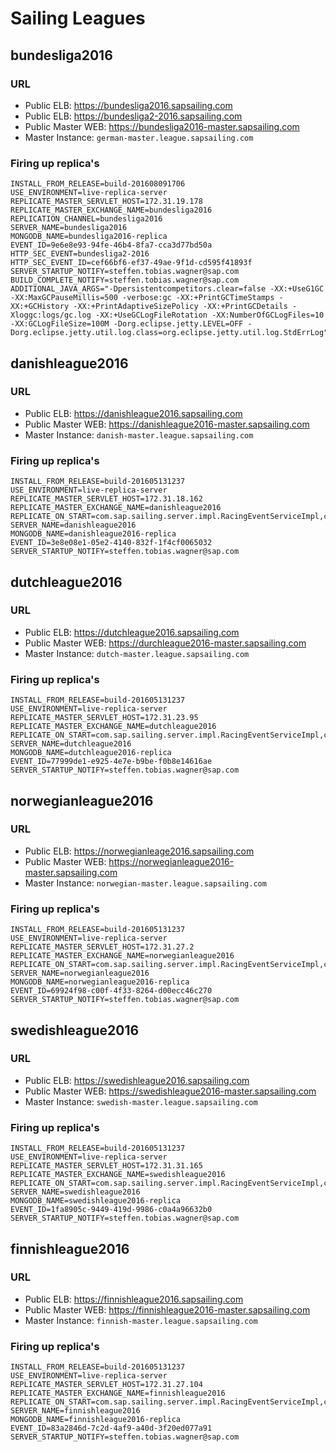 # Sailing Leagues

## bundesliga2016

### URL
- Public ELB: https://bundesliga2016.sapsailing.com
- Public ELB: https://bundesliga2-2016.sapsailing.com
- Public Master WEB: https://bundesliga2016-master.sapsailing.com
- Master Instance: `german-master.league.sapsailing.com`

### Firing up replica's

```
INSTALL_FROM_RELEASE=build-201608091706
USE_ENVIRONMENT=live-replica-server
REPLICATE_MASTER_SERVLET_HOST=172.31.19.178
REPLICATE_MASTER_EXCHANGE_NAME=bundesliga2016
REPLICATION_CHANNEL=bundesliga2016
SERVER_NAME=bundesliga2016
MONGODB_NAME=bundesliga2016-replica
EVENT_ID=9e6e8e93-94fe-46b4-8fa7-cca3d77bd50a
HTTP_SEC_EVENT=bundesliga2-2016
HTTP_SEC_EVENT_ID=cef66bf6-ef37-49ae-9f1d-cd595f41893f
SERVER_STARTUP_NOTIFY=steffen.tobias.wagner@sap.com
BUILD_COMPLETE_NOTIFY=steffen.tobias.wagner@sap.com
ADDITIONAL_JAVA_ARGS="-Dpersistentcompetitors.clear=false -XX:+UseG1GC -XX:MaxGCPauseMillis=500 -verbose:gc -XX:+PrintGCTimeStamps -XX:+GCHistory -XX:+PrintAdaptiveSizePolicy -XX:+PrintGCDetails -Xloggc:logs/gc.log -XX:+UseGCLogFileRotation -XX:NumberOfGCLogFiles=10 -XX:GCLogFileSize=100M -Dorg.eclipse.jetty.LEVEL=OFF -Dorg.eclipse.jetty.util.log.class=org.eclipse.jetty.util.log.StdErrLog"
```

## danishleague2016

### URL
- Public ELB: https://danishleague2016.sapsailing.com
- Public Master WEB: https://danishleague2016-master.sapsailing.com
- Master Instance: `danish-master.league.sapsailing.com`

### Firing up replica's

```
INSTALL_FROM_RELEASE=build-201605131237
USE_ENVIRONMENT=live-replica-server
REPLICATE_MASTER_SERVLET_HOST=172.31.18.162
REPLICATE_MASTER_EXCHANGE_NAME=danishleague2016
REPLICATE_ON_START=com.sap.sailing.server.impl.RacingEventServiceImpl,com.sap.sse.security.impl.SecurityServiceImpl,com.sap.sse.filestorage.impl.FileStorageManagementServiceImpl,com.sap.sse.mail.impl.MailServiceImpl,com.sap.sailing.polars.impl.PolarDataServiceImpl
SERVER_NAME=danishleague2016
MONGODB_NAME=danishleague2016-replica
EVENT_ID=3e8e08e1-05e2-4140-832f-1f4cf0065032
SERVER_STARTUP_NOTIFY=steffen.tobias.wagner@sap.com
```

## dutchleague2016

### URL
- Public ELB: https://dutchleague2016.sapsailing.com
- Public Master WEB: https://durchleague2016-master.sapsailing.com
- Master Instance: `dutch-master.league.sapsailing.com`

### Firing up replica's

```
INSTALL_FROM_RELEASE=build-201605131237
USE_ENVIRONMENT=live-replica-server
REPLICATE_MASTER_SERVLET_HOST=172.31.23.95
REPLICATE_MASTER_EXCHANGE_NAME=dutchleague2016
REPLICATE_ON_START=com.sap.sailing.server.impl.RacingEventServiceImpl,com.sap.sse.security.impl.SecurityServiceImpl,com.sap.sse.filestorage.impl.FileStorageManagementServiceImpl,com.sap.sse.mail.impl.MailServiceImpl,com.sap.sailing.polars.impl.PolarDataServiceImpl
SERVER_NAME=dutchleague2016
MONGODB_NAME=dutchleague2016-replica
EVENT_ID=77999de1-e925-4e7e-b9be-f0b8e14616ae
SERVER_STARTUP_NOTIFY=steffen.tobias.wagner@sap.com
```

## norwegianleague2016

### URL
- Public ELB: https://norwegianleage2016.sapsailing.com
- Public Master WEB: https://norwegianleague2016-master.sapsailing.com
- Master Instance: `norwegian-master.league.sapsailing.com`

### Firing up replica's

```
INSTALL_FROM_RELEASE=build-201605131237
USE_ENVIRONMENT=live-replica-server
REPLICATE_MASTER_SERVLET_HOST=172.31.27.2
REPLICATE_MASTER_EXCHANGE_NAME=norwegianleague2016
REPLICATE_ON_START=com.sap.sailing.server.impl.RacingEventServiceImpl,com.sap.sse.security.impl.SecurityServiceImpl,com.sap.sse.filestorage.impl.FileStorageManagementServiceImpl,com.sap.sse.mail.impl.MailServiceImpl,com.sap.sailing.polars.impl.PolarDataServiceImpl
SERVER_NAME=norwegianleague2016
MONGODB_NAME=norwegianleague2016-replica
EVENT_ID=69924f98-c00f-4f33-8264-d00ecc46c270
SERVER_STARTUP_NOTIFY=steffen.tobias.wagner@sap.com
```

## swedishleague2016

### URL
- Public ELB: https://swedishleague2016.sapsailing.com
- Public Master WEB: https://swedishleague2016-master.sapsailing.com
- Master Instance: `swedish-master.league.sapsailing.com`

### Firing up replica's

```
INSTALL_FROM_RELEASE=build-201605131237
USE_ENVIRONMENT=live-replica-server
REPLICATE_MASTER_SERVLET_HOST=172.31.31.165
REPLICATE_MASTER_EXCHANGE_NAME=swedishleague2016
REPLICATE_ON_START=com.sap.sailing.server.impl.RacingEventServiceImpl,com.sap.sse.security.impl.SecurityServiceImpl,com.sap.sse.filestorage.impl.FileStorageManagementServiceImpl,com.sap.sse.mail.impl.MailServiceImpl,com.sap.sailing.polars.impl.PolarDataServiceImpl
SERVER_NAME=swedishleague2016
MONGODB_NAME=swedishleague2016-replica
EVENT_ID=1fa8905c-9449-419d-9986-c0a4a96632b0
SERVER_STARTUP_NOTIFY=steffen.tobias.wagner@sap.com
```

## finnishleague2016

### URL
- Public ELB: https://finnishleague2016.sapsailing.com
- Public Master WEB: https://finnishleague2016-master.sapsailing.com
- Master Instance: `finnish-master.league.sapsailing.com`

### Firing up replica's

```
INSTALL_FROM_RELEASE=build-201605131237
USE_ENVIRONMENT=live-replica-server
REPLICATE_MASTER_SERVLET_HOST=172.31.27.104
REPLICATE_MASTER_EXCHANGE_NAME=finnishleague2016
REPLICATE_ON_START=com.sap.sailing.server.impl.RacingEventServiceImpl,com.sap.sse.security.impl.SecurityServiceImpl,com.sap.sse.filestorage.impl.FileStorageManagementServiceImpl,com.sap.sse.mail.impl.MailServiceImpl,com.sap.sailing.polars.impl.PolarDataServiceImpl
SERVER_NAME=finnishleague2016
MONGODB_NAME=finnishleague2016-replica
EVENT_ID=83a2846d-7c2d-4af9-a40d-3f20ed077a91
SERVER_STARTUP_NOTIFY=steffen.tobias.wagner@sap.com
```